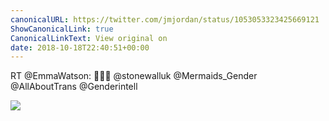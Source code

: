 ```yaml
---
canonicalURL: https://twitter.com/jmjordan/status/1053053323425669121
ShowCanonicalLink: true
CanonicalLinkText: View original on
date: 2018-10-18T22:40:51+00:00
---
```

RT @EmmaWatson: 💖✊🏻 @stonewalluk @Mermaids_Gender @AllAboutTrans @Genderintell

![](/images/1053053323425669121-Dpx1IbAWsAAn7Ou.jpg)